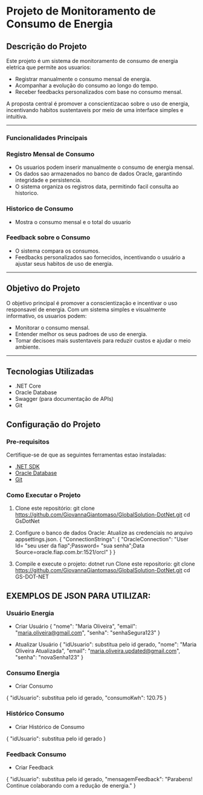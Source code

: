 # Projeto de Monitoramento de Consumo de Energia

## Descrição do Projeto

Este projeto é um sistema de monitoramento de consumo de energia eletrica que permite aos usuarios:
- Registrar manualmente o consumo mensal de energia.
- Acompanhar a evolução do consumo ao longo do tempo.
- Receber feedbacks personalizados com base no consumo mensal.

A proposta central é promover a conscientizacao sobre o uso de energia, incentivando habitos sustentaveis por meio de uma interface simples e intuitiva.

---

### Funcionalidades Principais

### Registro Mensal de Consumo
- Os usuarios podem inserir manualmente o consumo de energia mensal.
- Os dados sao armazenados no banco de dados Oracle, garantindo integridade e persistencia.
- O sistema organiza os registros data, permitindo facil consulta ao historico.

### Historico de Consumo
- Mostra o consumo mensal e o total do usuario 

### Feedback sobre o Consumo
- O sistema compara os consumos.
- Feedbacks personalizados sao fornecidos, incentivando o usuário a ajustar seus habitos de uso de energia.

---

##  Objetivo do Projeto

O objetivo principal é promover a conscientização e incentivar o uso responsavel de energia. Com um sistema simples e visualmente informativo, os usuarios podem:
- Monitorar o consumo mensal.
- Entender melhor os seus padroes de uso de energia.
- Tomar decisoes mais sustentaveis para reduzir custos e ajudar o meio ambiente.

---
 ## Tecnologias Utilizadas

- .NET Core
- Oracle Database
- Swagger (para documentação de APIs)
- Git

## Configuração do Projeto

### Pre-requisitos

Certifique-se de que as seguintes ferramentas estao instaladas:
- [.NET SDK](https://dotnet.microsoft.com/download)
- [Oracle Database](https://www.oracle.com/database/)
- [Git](https://git-scm.com/)

### Como Executar o Projeto

1. Clone este repositório:
git clone https://github.com/GiovannaGiantomaso/GlobalSolution-DotNet.git
cd GsDotNet

2. Configure o banco de dados Oracle:
Atualize as credenciais no arquivo appsettings.json.
{
    "ConnectionStrings": {
       "OracleConnection": "User Id= "seu user da fiap";Password= "sua senha";Data Source=oracle.fiap.com.br:1521/orcl"
    }
}

3. Compile e execute o projeto:
dotnet run
   Clone este repositorio:
   git clone https://github.com/GiovannaGiantomaso/GlobalSolution-DotNet.git
   cd GS-DOT-NET

## EXEMPLOS DE JSON PARA UTILIZAR:

### Usuário Energia
- Criar Usuário
{
  "nome": "Maria Oliveira",
  "email": "maria.oliveira@gmail.com",
  "senha": "senhaSegura123"
}

- Atualizar Usuário
{
  "idUsuario": substitua pelo id gerado,
  "nome": "Maria Oliveira Atualizada",
  "email": "maria.oliveira.updated@gmail.com",
  "senha": "novaSenha123"
}

### Consumo Energia
- Criar Consumo

{
  "idUsuario": substitua pelo id gerado,
  "consumoKwh": 120.75
}

### Histórico Consumo
- Criar Histórico de Consumo

{
  "idUsuario": substitua pelo id gerado
}

### Feedback Consumo
- Criar Feedback

{
  "idUsuario": substitua pelo id gerado,
  "mensagemFeedback": "Parabens! Continue colaborando com a redução de energia."
}
